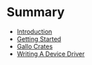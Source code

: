# Summary

- [Introduction](./introduction.md)
- [Getting Started](./getting-started.md)
- [Gallo Crates](./gallo-crates.md)
- [Writing A Device Driver](./driver.md)
